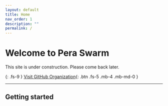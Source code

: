 ```yaml
---
layout: default
title: Home
nav_order: 1
description: ""
permalink: /
---
```


# Welcome to Pera Swarm

This site is under construction. Please come back later.

{: .fs-9 }
[Visit GitHub Organization](https://github.com/Pera-Swarm){: .btn .fs-5 .mb-4 .mb-md-0 }

---

## Getting started
